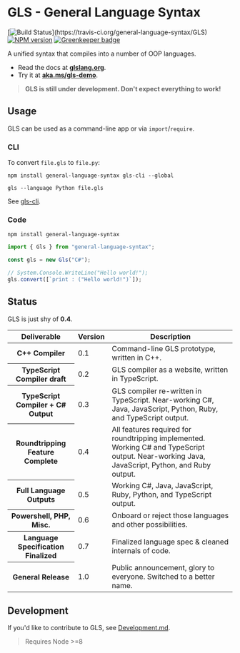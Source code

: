 # GLS - General Language Syntax

[![Build Status](https://travis-ci.org/general-language-syntax/GLS.svg?)](https://travis-ci.org/general-language-syntax/GLS)
[![NPM version](https://badge.fury.io/js/general-language-syntax.svg)](http://badge.fury.io/js/general-language-syntax)
[![Greenkeeper badge](https://badges.greenkeeper.io/general-language-syntax/GLS.svg)](https://greenkeeper.io/)

A unified syntax that compiles into a number of OOP languages.

* Read the docs at **[glslang.org](https://glslang.org)**.
* Try it at **[aka.ms/gls-demo](https://aka.ms/gls-demo)**.

> **GLS is still under development. Don't expect everything to work!**

## Usage

GLS can be used as a command-line app or via `import`/`require`.

### CLI

To convert `file.gls` to `file.py`:

```shell
npm install general-language-syntax gls-cli --global

gls --language Python file.gls
```

See [gls-cli](https://github.com/HighSchoolHacking/gls-cli).

### Code

`npm install general-language-syntax`

```javascript
import { Gls } from "general-language-syntax";

const gls = new Gls("C#");

// System.Console.WriteLine("Hello world!");
gls.convert([`print : ("Hello world!")`]);
```

## Status

GLS is just shy of **0.4**.

<table>
    <thead>
        <th>Deliverable</th>
        <th>Version</th>
        <th>Description</th>
    </thead>
    <tbody>
        <tr>
            <th>C++ Compiler</th>
            <td>0.1</td>
            <td>Command-line GLS prototype, written in C++.</td>
        </tr>
        <tr>
            <th>TypeScript Compiler draft</th>
            <td>0.2</td>
            <td>GLS compiler as a website, written in TypeScript.</td>
        </tr>
        <tr>
            <th>TypeScript Compiler + C# Output</th>
            <td>0.3</td>
            <td>GLS compiler re-written in TypeScript. Near-working C#, Java, JavaScript, Python, Ruby, and TypeScript output.</td>
        </tr>
        <tr>
            <th>Roundtripping Feature Complete</th>
            <td>0.4</td>
            <td>All features required for roundtripping implemented. Working C# and TypeScript output. Near-working Java, JavaScript, Python, and Ruby output.</td>
        </tr>
        <tr>
            <th>Full Language Outputs</th>
            <td>0.5</td>
            <td>Working C#, Java, JavaScript, Ruby, Python, and TypeScript output.</td>
        </tr>
        <tr>
            <th>Powershell, PHP, Misc.</th>
            <td>0.6</td>
            <td>Onboard or reject those languages and other possibilities.</td>
        </tr>
        <tr>
            <th>Language Specification Finalized</th>
            <td>0.7</td>
            <td>Finalized language spec &amp; cleaned internals of code.</td>
        </tr>
        <tr>
            <th>General Release</th>
            <td>1.0</td>
            <td>Public announcement, glory to everyone. Switched to a better name.</td>
        </tr>
    </tbody>
</table>

## Development

If you'd like to contribute to GLS, see [Development.md](https://github.com/general-language-syntax/GLS/blob/master/docs/development.md).

> Requires Node >=8
